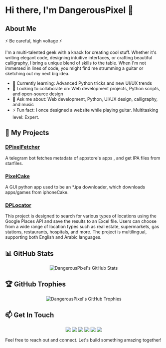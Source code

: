 # Hi there, I'm DangerousPixel 👋

## About Me
⚡ Be careful, high voltage ⚡

I'm a multi-talented geek with a knack for creating cool stuff. Whether it's writing elegant code, designing intuitive interfaces, or crafting beautiful calligraphy, I bring a unique blend of skills to the table. When I'm not immersed in lines of code, you might find me strumming a guitar or sketching out my next big idea.

- 🌱 Currently learning: Advanced Python tricks and new UI/UX trends
- 👯 Looking to collaborate on: Web development projects, Python scripts, and open-source design
- 💬 Ask me about: Web development, Python, UI/UX design, calligraphy, and music
- ⚡ Fun fact: I once designed a website while playing guitar. Multitasking level: Expert.

## 🚀 My Projects
### [DPixelFetcher](https://github.com/xDPixel/DPixelFetcher)
A telegram bot fetches metadata of appstore's apps , and get IPA files from starfiles.


### [PixelCake](https://github.com/xDPixel/PixelCake)
A GUI python app used to be an *.ipa downloader, which downloads apps/games from iphoneCake.


### [DPLocator](https://github.com/xDPixel/DPLocator)
This project is designed to search for various types of locations using the Google Places API and save the results to an Excel file. Users can choose from a wide range of location types such as real estate, supermarkets, gas stations, restaurants, hospitals, and more. The project is multilingual, supporting both English and Arabic languages.



## 📊 GitHub Stats
<p align="center">
  <img src="https://github-readme-stats.vercel.app/api?username=DangerousPixel&show_icons=true&theme=radical" alt="DangerousPixel's GitHub Stats" />
</p>

## 🏆 GitHub Trophies
<p align="center">
  <img src="https://github-profile-trophy.vercel.app/?username=DangerousPixel&theme=radical" alt="DangerousPixel's GitHub Trophies" />
</p>

## 📫 Get In Touch
<p align="center">
  <a href="https://x.com/DangerousPixel"><img src="https://img.shields.io/badge/-X-000000?style=for-the-badge&logo=x&logoColor=white"/></a>
  <a href="https://www.snapchat.com/add/cubaiv"><img src="https://img.shields.io/badge/-Snapchat-FFFC00?style=for-the-badge&logo=snapchat&logoColor=black"/></a>
  <a href="https://www.instagram.com/cubaiv"><img src="https://img.shields.io/badge/-Instagram-E4405F?style=for-the-badge&logo=instagram&logoColor=white"/></a>
  <a href="https://t.me/xdanpixel"><img src="https://img.shields.io/badge/-Telegram-26A5E4?style=for-the-badge&logo=telegram&logoColor=white"/></a>
  <a href="https://t.me/dpixel"><img src="https://img.shields.io/badge/-Telegram_Channel-26A5E4?style=for-the-badge&logo=telegram&logoColor=white"/></a>
  <a href="mailto:siidrove@gmail.com"><img src="https://img.shields.io/badge/-Gmail-D14836?style=for-the-badge&logo=gmail&logoColor=white"/></a>
</p>

Feel free to reach out and connect. Let's build something amazing together!
